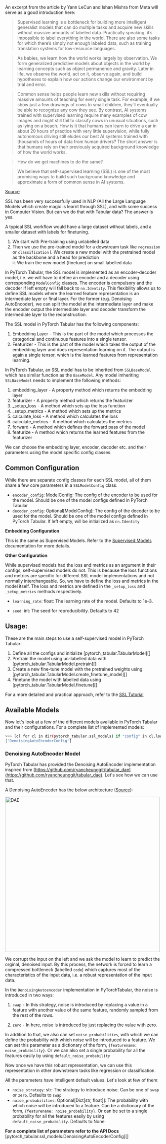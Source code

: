 An excerpt from the article by Yann LeCun and Ishan Mishra from Meta will serve as a good introduction here:
> Supervised learning is a bottleneck for building more intelligent generalist models that can do multiple tasks and acquire new skills without massive amounts of labeled data. Practically speaking, it’s impossible to label everything in the world. There are also some tasks for which there’s simply not enough labeled data, such as training translation systems for low-resource languages.

> As babies, we learn how the world works largely by observation. We form generalized predictive models about objects in the world by learning concepts such as object permanence and gravity. Later in life, we observe the world, act on it, observe again, and build hypotheses to explain how our actions change our environment by trial and error.

>Common sense helps people learn new skills without requiring massive amounts of teaching for every single task. For example, if we show just a few drawings of cows to small children, they’ll eventually be able to recognize any cow they see. By contrast, AI systems trained with supervised learning require many examples of cow images and might still fail to classify cows in unusual situations, such as lying on a beach. How is it that humans can learn to drive a car in about 20 hours of practice with very little supervision, while fully autonomous driving still eludes our best AI systems trained with thousands of hours of data from human drivers? The short answer is that humans rely on their previously acquired background knowledge of how the world works.

> How do we get machines to do the same?

>We believe that self-supervised learning (SSL) is one of the most promising ways to build such background knowledge and approximate a form of common sense in AI systems.

[Source](https://ai.facebook.com/blog/self-supervised-learning-the-dark-matter-of-intelligence/)


SSL has been very successfully used in NLP (All the Large Language Models which create magic is learnt through SSL), and with some success in Computer Vision. But can we do that with Tabular data? The answer is yes.

A typical SSL workflow would have a large dataset without labels, and a smaller dataset with labels for finetuning.

1. We start with Pre-training using unlabelled data
2. Then we use the pre-trained model for a dowstream task like `regression` or `classification`
    i. We create a new model with the pretrained model as the backbone and a head for prediction  
    ii. We train the new model (finetune) on small labelled data

In PyTorch Tabular, the SSL model is implemented as an encoder-decoder model, i.e. we will have to define an encoder and a decoder using corresponding `ModelConfig` classes. The encoder is compulsory and the decoder if left empty will fall back to `nn.Identity`. This flexibility allows us to define SSL models where the learned feature representation is an intermediate layer or final layer. For the former (e.g. Denoising AutoEncoder), we can split the model at the intermediate layer and make the encoder output the intermediate layer and decoder transform the intermediate layer to the reconstruction.

The SSL model in PyTorch Tabular has the following components:
1. Embedding Layer - This is the part of the model which processes the categorical and continuous features into a single tensor.
2. Featurizer - This is the part of the model which takes the output of the embedding layer and does representation learning on it. The output is again a single tensor, which is the learned features from representation learning.


In PyTorch Tabular, an SSL model has to be inherited from `SSLBaseModel` which has similar function as the `BaseModel`. Any model imheriting `SSLBaseModel` needs to implement the following methods:   
1. embedding_layer - A property method which returns the embedding layer    
2. featurizer - A property method which returns the featurizer   
3. _setup_loss - A method which sets up the loss function   
4. _setup_metrics - A method which sets up the metrics   
5. calculate_loss - A method which calculates the loss   
6. calculate_metrics - A method which calculates the metrics   
7. forward - A method which defines the forward pass of the model   
8. featurize - A method which returns the learned features from the featurizer   


We can choose the embedding layer, encoder, decoder etc. and their parameters using the model specific config classes.

## Common Configuration

While there are separate config classes for each SSL model, all of them share a few core parameters in a `SSLModelConfig` class.

- `encoder_config`: ModelConfig: The config of the encoder to be used for the model. Should be one of the model configs defined in PyTorch Tabular
- `decoder_config`: Optional\[ModelConfig\]: The config of the decoder to be used for the model. Should be one of the model configs defined in PyTorch Tabular. If left empty, will be initialized as `nn.Identity`

**Embedding Configuration**

This is the same as Supervised Models. Refer to the [Supervised Models](models.md) documentation for more details.


**Other Configuration**

While supervised models had the loss and metrics as an argument in their configs, self-supervised models do not. This is because the loss functions and metrics are specific for different SSL model implementations and not normally interchangeable. So, we have to define the loss and metrics in the model itself. The loss and metrics are defined in the `_setup_loss` and `_setup_metrics` methods respectively.

- `learning_rate`: float: The learning rate of the model. Defaults to 1e-3.

- `seed`: int: The seed for reproducibility. Defaults to 42


## Usage:

These are the main steps to use a self-supervised model in PyTorch Tabular:

1. Define all the configs and initialize [pytorch_tabular.TabularModel][]    
2. Pretrain the model using un-labelled data with [pytorch_tabular.TabularModel.pretrain][]    
3. Create a new fine-tune model with the pretrained weights using [pytorch_tabular.TabularModel.create_finetune_model][]   
3. Finetune the model with labelled data using [pytorch_tabular.TabularModel.finetune][]   

For a more detailed and practical approach, refer to the [SSL Tutorial](tutorials/08-Self-Supervised%20Learning-DAE.ipynb)
## Available Models

Now let's look at a few of the different models available in PyTorch Tabular and their configurations. For a complete list of implemented models:

```bash
>>> [cl for cl in dir(pytorch_tabular.ssl_models) if "config" in cl.lower()]
['DenoisingAutoEncoderConfig']
```

### Denoising AutoEncoder Model

PyTorch Tabular has provided the Denoising AutoEncoder implementation inspired from [https://github.com/ryancheunggit/tabular_dae](https://github.com/ryancheunggit/tabular_dae). Let's see how we can use that.

A Denoising AutoEncoder has the below architecture ([Source](https://towardsdatascience.com/generating-images-with-autoencoders-77fd3a8dd368)):

<img src="../imgs/auto_encoder.png" alt="DAE" width="500"/>

We corrupt the input on the left and we ask the model to learn to predict the orginal, denoised input. By this process, the network is forced to learn a compressed bottleneck (labelled `code`) which captures most of the characteristics of the input data, i.e. a robust representation of the input data.

In the `DenoisingAutoencoder` implementation in PyTorchTabular, the noise is introduced in two ways:
1. `swap` - In this strategy, noise is introduced by replacing a value in a feature with another value of the same feature, randomly sampled from the rest of the rows.

2. `zero` - In here, noise is introduced by just replacing the value with zero.

In addition to that, we also can set `noise_probabilities`, with which we can define the probability with which noise will be introduced to a feature. We can set this parameter as a dictionary of the form, `{featurename: noise_probability}`. Or we can also set a single probability for all the features easily by using `default_noise_probability`

Now once we have this robust representation, we can use this representation in other downstream tasks like regression or classification.

All the parameters have intelligent default values. Let's look at few of them:

- `noise_strategy`: str: The strategy to introduce noise. Can be one of `swap` or `zero`. Defaults to `swap`
- `noise_probabilities`: Optional\[Dict\[str, float\]\]: The probability with which noise will be introduced to a feature. Can be a dictionary of the form, `{featurename: noise_probability}`. Or can be set to a single probability for all the features easily by using `default_noise_probability`. Defaults to None

**For a complete list of parameters refer to the API Docs**    
[pytorch_tabular.ssl_models.DenoisingAutoEncoderConfig][]
